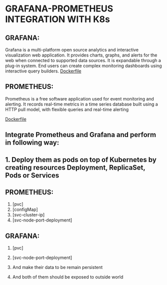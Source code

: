 # GRAFANA-PROMETHEUS INTEGRATION WITH K8s



## GRAFANA:

Grafana is a multi-platform open source analytics and interactive visualization web application. It provides charts, graphs, and alerts for the web when connected to supported data sources. It is expandable through a plug-in system. End users can create complex monitoring dashboards using interactive query builders.
[Dockerfile]()

## PROMETHEUS:

Prometheus is a free software application used for event monitoring and alerting. It records real-time metrics in a time series database built using a HTTP pull model, with flexible queries and real-time alerting



[Dockerfile]()

## Integrate Prometheus and Grafana and perform in following way:



## 1.  Deploy them as pods on top of Kubernetes by creating resources Deployment, ReplicaSet, Pods or Services

## PROMETHEUS:

 1. [pvc]
 2. [configMap]
 3. [svc-cluster-ip]
 4. [svc-node-port-deployment]
 
 ## GRAFANA:
 
  1. [pvc]
  2. [svc-node-port-deployment]
       




2.  And make their data to be remain persistent 
3.  And both of them should be exposed to outside world
